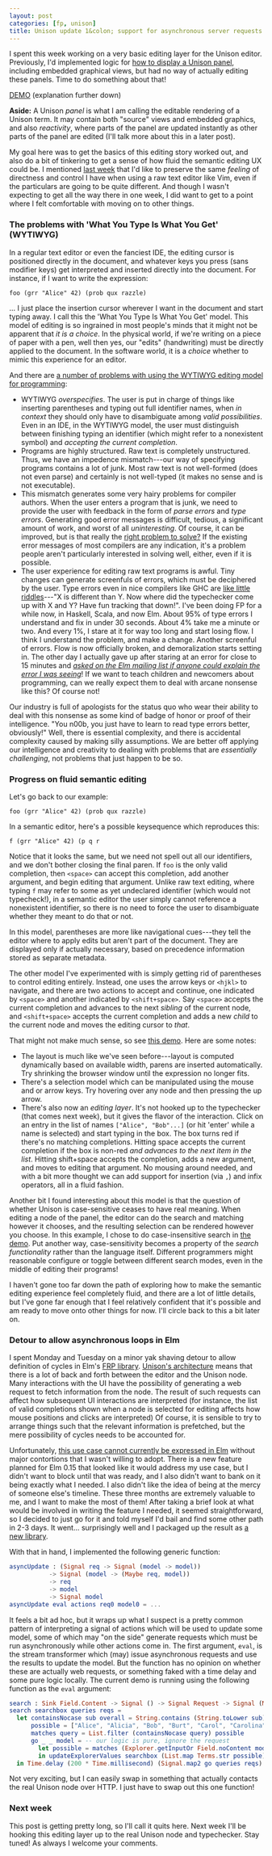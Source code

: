 ```yaml
---
layout: post
categories: [fp, unison]
title: Unison update 1&colon; support for asynchronous server requests and a basic editing layer
---
```


I spent this week working on a very basic editing layer for the Unison editor. Previously, I'd implemented logic for [how to display a Unison panel](/2014-11-13/program-as-ui.html), including embedded graphical views, but had no way of actually editing these panels. Time to do something about that!

[DEMO][] (explanation further down)

__Aside:__ A Unison _panel_ is what I am calling the editable rendering of a Unison term. It may contain both "source" views and embedded graphics, and also _reactivity_, where parts of the panel are updated instantly as other parts of the panel are edited (I'll talk more about this in a later post).

My goal here was to get the basics of this editing story worked out, and also do a bit of tinkering to get a sense of how fluid the semantic editing UX could be. I mentioned [last week][] that I'd like to preserve the same _feeling_ of directness and control I have when using a raw text editor like Vim, even if the particulars are going to be quite different. And though I wasn't expecting to get all the way there in one week, I did want to get to a point where I felt comfortable with moving on to other things.

### The problems with 'What You Type Is What You Get' (WYTIWYG)

In a regular text editor or even the fanciest IDE, the editing cursor is positioned directly in the document, and whatever keys you press (sans modifier keys) get interpreted and inserted directly into the document. For instance, if I want to write the expression:

    foo (grr "Alice" 42) (prob qux razzle)

... I just place the insertion cursor wherever I want in the document and start typing away. I call this the 'What You Type Is What You Get' model. This model of editing is so ingrained in most people's minds that it might not be apparent that _it is a choice_. In the physical world, if we're writing on a piece of paper with a pen, well then yes, our "edits" (handwriting) must be directly applied to the document. In the software world, it is a _choice_ whether to mimic this experience for an editor.

And there are [a number of problems with using the WYTIWYG editing model for programming][punchcard]:

* WYTIWYG _overspecifies_. The user is put in charge of things like inserting parentheses and typing out full identifier names, when _in context_ they should only have to disambiguate among _valid possibilities_. Even in an IDE, in the WYTIWYG model, the user must distinguish between finishing typing an identifier (which might refer to a nonexistent symbol) and _accepting the current completion_.
* Programs are highly structured. Raw text is completely unstructured. Thus, we have an impedence mismatch---our way of specifying programs contains a lot of junk. Most raw text is not well-formed (does not even parse) and certainly is not well-typed (it makes no sense and is not executable).
* This mismatch generates some very hairy problems for compiler authors. When the user enters a program that is junk, we need to provide the user with feedback in the form of _parse errors_ and _type errors_. Generating good error messages is difficult, tedious, a significant amount of work, and worst of all _uninteresting_. Of course, it can be improved, but is that really the [right problem to solve?][jurassic] If the existing error messages of most compilers are any indication, it's a problem people aren't particularly interested in solving well, either, even if it is possible.
* The user experience for editing raw text programs is awful. Tiny changes can generate screenfuls of errors, which must be deciphered by the user. Type errors even in nice compilers like GHC are [like little riddles][Lennart]---"X is different than Y. Now where did the typechecker come up with X and Y? Have fun tracking that down!". I've been doing FP for a while now, in Haskell, Scala, and now Elm. About 95% of type errors I understand and fix in under 30 seconds. About 4% take me a minute or two. And every 1%, I stare at it for way too long and start losing flow. I think I understand the problem, and make a change. Another screenful of errors. Flow is now officially broken, and demoralization starts setting in. The other day I actually gave up after staring at an error for close to 15 minutes and [_asked on the Elm mailing list if anyone could explain the error I was seeing_][compile-error]! If we want to teach children and newcomers about programming, can we really expect them to deal with arcane nonsense like this? Of course not!

Our industry is full of apologists for the status quo who wear their ability to deal with this nonsense as some kind of badge of honor or proof of their intelligence. "You n00b, you just have to learn to read type errors better, obviously!" Well, there is essential complexity, and there is accidental complexity caused by making silly assumptions. We are better off applying our intelligence and creativity to dealing with problems that are _essentially challenging_, not problems that just happen to be so.

### Progress on fluid semantic editing

Let's go back to our example:

    foo (grr "Alice" 42) (prob qux razzle)

In a semantic editor, here's a possible keysequence which reproduces this:

    f (grr "Alice" 42) (p q r

Notice that it looks the same, but we need not spell out all our identifiers, and we don't bother closing the final paren. If `foo` is the only valid completion, then `<space>` can accept this completion, add another argument, and begin editing that argument. Unlike raw text editing, where typing `f` may refer to some as yet undeclared identifier (which would not typecheck!), in a semantic editor the user simply cannot reference a nonexistent identifier, so there is no need to force the user to disambiguate whether they meant to do that or not.

In this model, parentheses are more like navigational cues---they tell the editor where to apply edits but aren't part of the document. They are displayed only if actually necessary, based on precedence information stored as separate metadata.

The other model I've experimented with is simply getting rid of parentheses to control editing entirely. Instead, one uses the arrow keys or `<hjkl>` to navigate, and there are two actions to accept and continue, one indicated by `<space>` and another indicated by `<shift+space>`. Say `<space>` accepts the current completion and advances to the next _sibling_ of the current node, and `<shift+space>` accepts the current completion and adds a new _child_ to the current node and moves the editing cursor to _that_.

That might not make much sense, so see [this demo][DEMO]. Here are some notes:

* The layout is much like we've seen before---layout is computed dynamically based on available width, parens are inserted automatically. Try shrinking the browser window until the expression no longer fits.
* There's a selection model which can be manipulated using the mouse and or arrow keys. Try hovering over any node and then pressing the up arrow.
* There's also now an _editing layer_. It's not hooked up to the typechecker (that comes next week), but it gives the flavor of the interaction. Click on an entry in the list of names `["Alice", "Bob"...]` (or hit 'enter' while a name is selected) and start typing in the box. The box turns red if there's no matching completions. Hitting space accepts the current completion if the box is non-red _and advances to the next item in the list_. Hitting shift+space accepts the completion, adds a new argument, and moves to editing that argument. No mousing around needed, and with a bit more thought we can add support for insertion (via `,`) and infix operators, all in a fluid fashion.

Another bit I found interesting about this model is that the question of whether Unison is case-sensitive ceases to have real meaning. When editing a node of the panel, the editor can do the search and matching however it chooses, and the resulting selection can be rendered however you choose. In this example, I chose to do case-insensitive search in [the demo][DEMO]. Put another way, case-sensitivity becomes a property of the _search functionality_ rather than the language itself. Different programmers might reasonable configure or toggle between different search modes, even in the middle of editing their programs!

I haven't gone too far down the path of exploring how to make the semantic editing experience feel completely fluid, and there are a lot of little details, but I've gone far enough that I feel relatively confident that it's possible and am ready to move onto other things for now. I'll circle back to this a bit later on.

### Detour to allow asynchronous loops in Elm

I spent Monday and Tuesday on a minor yak shaving detour to allow definition of cycles in Elm's [FRP library](http://package.elm-lang.org/packages/elm-lang/core/1.1.0/Signal). [Unison's architecture][last week] means that there is a lot of back and forth between the editor and the Unison node. Many interactions with the UI have the possibility of generating a web request to fetch information from the node. The result of such requests can affect how subsequent UI interactions are interpreted (for instance, the list of valid completions shown when a node is selected for editing affects how mouse positions and clicks are interpreted) Of course, it is sensible to try to arrange things such that the relevant information is prefetched, but the mere possibility of cycles needs to be accounted for.

Unfortunately, [this use case cannot currently be expressed in Elm](https://groups.google.com/forum/#!searchin/elm-discuss/http/elm-discuss/hMQTNHVoMeE/klNvRcY_oRMJ) without major contortions that I wasn't willing to adopt. There is a new feature planned for Elm 0.15 that looked like it would address my use case, but I didn't want to block until that was ready, and I also didn't want to bank on it being exactly what I needed. I also didn't like the idea of being at the mercy of someone else's timeline. These three months are extremely valuable to me, and I want to make the most of them! After taking a brief look at what would be involved in writing the feature I needed, it seemed straightforward, so I decided to just go for it and told myself I'd bail and find some other path in 2-3 days. It went... surprisingly well and I packaged up the result as [a new library](https://github.com/pchiusano/elm-execute).

With that in hand, I implemented the following generic function:

```Elm
asyncUpdate : (Signal req -> Signal (model -> model))
           -> Signal (model -> (Maybe req, model))
           -> req
           -> model
           -> Signal model
asyncUpdate eval actions req0 model0 = ...
```

It feels a bit ad hoc, but it wraps up what I suspect is a pretty common pattern of interpreting a signal of actions which will be used to update some model, some of which may "on the side" generate requests which must be run asynchronously while other actions come in. The first argument, `eval`, is the stream transformer which (may) issue asynchronous requests and use the results to update the model. But the function has no opinion on whether these are actually web requests, or something faked with a time delay and some pure logic locally. The current demo is running using the following function as the `eval` argument:

```Elm
search : Sink Field.Content -> Signal () -> Signal Request -> Signal (Model -> Model)
search searchbox queries reqs =
  let containsNocase sub overall = String.contains (String.toLower sub) (String.toLower overall)
      possible = ["Alice", "Alicia", "Bob", "Burt", "Carol", "Carolina", "Dave", "Don", "Eve"]
      matches query = List.filter (containsNocase query) possible
      go _ _ model = -- our logic is pure, ignore the request
        let possible = matches (Explorer.getInputOr Field.noContent model.explorer).string
        in updateExplorerValues searchbox (List.map Terms.str possible) model
  in Time.delay (200 * Time.millisecond) (Signal.map2 go queries reqs)
```

Not very exciting, but I can easily swap in something that actually contacts the real Unison node over HTTP. I just have to swap out this one function!

### Next week

This post is getting pretty long, so I'll call it quits here. Next week I'll be hooking this editing layer up to the real Unison node and typechecker. Stay tuned! As always I welcome your comments.

[DEMO]: /unison/editor0.html
[jurassic]: http://www.imdb.com/title/tt0107290/quotes?item=qt1464414
[last week]: /2015-01-30/unison-update0.html
[punchcard]: /2014-09-30/punchcard-era.html
[Lennart]: https://www.youtube.com/watch?v=rdVqQUOvxSU
[compile-error]: https://groups.google.com/forum/#!searchin/elm-discuss/staring$20at$20this$20type$20error/elm-discuss/3qAG7SLOFK0/9Hssqqk9vZoJ

